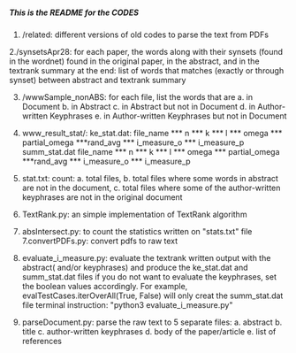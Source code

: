 ##### This is the README for the CODES ###########

1. /related:
     different versions of old codes to parse the text from PDFs

2./synsetsApr28:
    for each paper, the words along with their synsets (found in the wordnet)
                    found in the original paper, in the abstract, and in the textrank summary
                    at the end:
                        list of words that matches (exactly or through synset) between abstract and textrank summary
                        
3. /wwwSample_nonABS:
      for each file, list the words that are 
         a. in Document
         b. in Abstract
         c. in Abstract but not in Document
         d. in Author-written Keyphrases
         e. in Author-written Keyphrases but not in Document 

4. www_result_stat/:
           ke_stat.dat: 
           file_name *** n *** k *** l *** omega *** partial_omega ***rand_avg *** i_measure_o *** i_measure_p
           summ_stat.dat
           file_name *** n *** k *** l *** omega *** partial_omega ***rand_avg *** i_measure_o *** i_measure_p
4. stat.txt:
     count: 
       a. total files, 
       b. total files where some words in abstract are not in the document,
       c. total files where some of the author-written keyphrases are not in the original document 

5. TextRank.py:
     an simple implementation of TextRank algorithm

6. absIntersect.py: 
     to count the statistics written on "stats.txt" file
7.convertPDFs.py:
     convert pdfs to raw text
8. evaluate_i_measure.py:
      evaluate the textrank written output with the abstract( and/or keyphrases)
      and produce the ke_stat.dat and summ_stat.dat files
      if you do not want to evaluate the keyphrases, set the boolean values accordingly.
      For example, evalTestCases.iterOverAll(True, False) will only creat the summ_stat.dat file
     terminal instruction: 
         "python3 evaluate_i_measure.py" 
9. parseDocument.py:
     parse the raw text to 5 separate files:
     a. abstract
     b. title
     c. author-written keyphrases
     d. body of the paper/article
     e. list of references  
